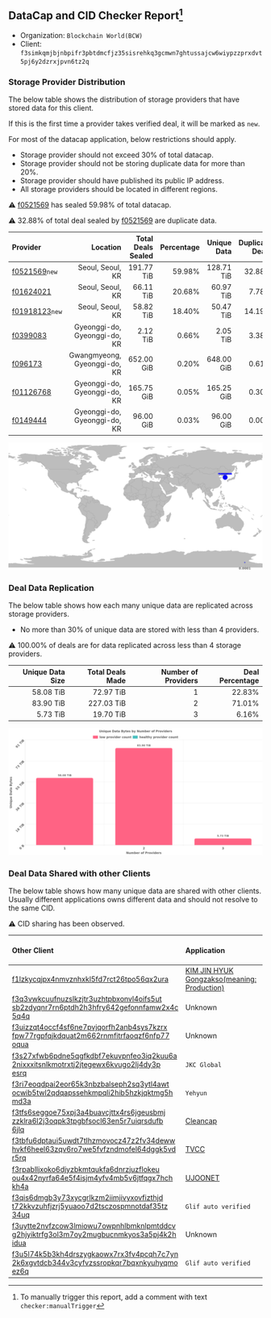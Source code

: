 ## DataCap and CID Checker Report[^1]
 - Organization: `Blockchain World(BCW)`
 - Client: `f3simkqmjbjnbpifr3pbtdmcfjz35sisrehkq3gcmwn7ghtussajcw6wiypzzprxdvt5pj6y2dzrxjpvn6tz2q`
### Storage Provider Distribution
The below table shows the distribution of storage providers that have stored data for this client.

If this is the first time a provider takes verified deal, it will be marked as `new`.

For most of the datacap application, below restrictions should apply.
 - Storage provider should not exceed 30% of total datacap.
 - Storage provider should not be storing duplicate data for more than 20%.
 - Storage provider should have published its public IP address.
 - All storage providers should be located in different regions.

⚠️ [f0521569](https://filfox.info/en/address/f0521569) has sealed 59.98% of total datacap.

⚠️ 32.88% of total deal sealed by [f0521569](https://filfox.info/en/address/f0521569) are duplicate data.

| Provider                                                    |                     Location | Total Deals Sealed | Percentage | Unique Data | Duplicate Deals |
| :---------------------------------------------------------- | ---------------------------: | -----------------: | ---------: | ----------: | --------------: |
| [f0521569](https://filfox.info/en/address/f0521569)`new`    |             Seoul, Seoul, KR |         191.77 TiB |     59.98% |  128.71 TiB |          32.88% |
| [f01624021](https://filfox.info/en/address/f01624021)       |             Seoul, Seoul, KR |          66.11 TiB |     20.68% |   60.97 TiB |           7.78% |
| [f01918123](https://filfox.info/en/address/f01918123)`new`  |             Seoul, Seoul, KR |          58.82 TiB |     18.40% |   50.47 TiB |          14.19% |
| [f0399083](https://filfox.info/en/address/f0399083)         | Gyeonggi-do, Gyeonggi-do, KR |           2.12 TiB |      0.66% |    2.05 TiB |           3.38% |
| [f096173](https://filfox.info/en/address/f096173)           | Gwangmyeong, Gyeonggi-do, KR |         652.00 GiB |      0.20% |  648.00 GiB |           0.61% |
| [f01126768](https://filfox.info/en/address/f01126768)       | Gyeonggi-do, Gyeonggi-do, KR |         165.75 GiB |      0.05% |  165.25 GiB |           0.30% |
| [f0149444](https://filfox.info/en/address/f0149444)         | Gyeonggi-do, Gyeonggi-do, KR |          96.00 GiB |      0.03% |   96.00 GiB |           0.00% |

![Provider Distribution](https://raw.githubusercontent.com/data-preservation-programs/filplus-checker-assets/main/filecoin-project/filecoin-plus-large-datasets/issues/166/1671093468681.png)
### Deal Data Replication
The below table shows how each many unique data are replicated across storage providers.
- No more than 30% of unique data are stored with less than 4 providers.

⚠️ 100.00% of deals are for data replicated across less than 4 storage providers.

| Unique Data Size | Total Deals Made | Number of Providers | Deal Percentage |
| ---------------: | ---------------: | ------------------: | --------------: |
|        58.08 TiB |        72.97 TiB |                   1 |          22.83% |
|        83.90 TiB |       227.03 TiB |                   2 |          71.01% |
|         5.73 TiB |        19.70 TiB |                   3 |           6.16% |

![Replication Distribution](https://raw.githubusercontent.com/data-preservation-programs/filplus-checker-assets/main/filecoin-project/filecoin-plus-large-datasets/issues/166/1671093469407.png)
### Deal Data Shared with other Clients
The below table shows how many unique data are shared with other clients.
Usually different applications owns different data and should not resolve to the same CID.

⚠️ CID sharing has been observed.

| Other Client                                                                                                                                                                                                              | Application                                                                                                                   | Total Deals Affected | Unique CIDs |          Verifier |
| :------------------------------------------------------------------------------------------------------------------------------------------------------------------------------------------------------------------------ | :---------------------------------------------------------------------------------------------------------------------------- | -------------------: | ----------: | ----------------: |
| [f1lzkycqjpx4nmvznhxkl5fd7rct26tpo56qx2ura](https://filfox.info/en/address/f1lzkycqjpx4nmvznhxkl5fd7rct26tpo56qx2ura)                                                                                                     | [KIM JIN HYUK Gongzakso\(meaning: Production\)](https://github.com/filecoin-project/filecoin-plus-large-datasets/issues/1038) |           131.71 TiB |       2,621 |   LDN v3 multisig |
| [f3q3vwkcuufnuzslkzjtr3uzhtpbxonvl4oifs5ut<br/>sb2zdyqnr7rn6ptdh2h3hfry642gefonnfamw2x4c<br/>5q4q](https://filfox.info/en/address/f3q3vwkcuufnuzslkzjtr3uzhtpbxonvl4oifs5utsb2zdyqnr7rn6ptdh2h3hfry642gefonnfamw2x4c5q4q) | Unknown                                                                                                                       |             2.06 TiB |           1 |           Unknown |
| [f3uizzqt4occf4sf6ne7pvjqorfh2anb4sys7kzrx<br/>fpw77rgpfqjkdquat2m662rnmfitrfaoqzf6nfp77<br/>oqua](https://filfox.info/en/address/f3uizzqt4occf4sf6ne7pvjqorfh2anb4sys7kzrxfpw77rgpfqjkdquat2m662rnmfitrfaoqzf6nfp77oqua) | Unknown                                                                                                                       |           448.00 GiB |          14 |           Unknown |
| [f3s27xfwb6pdne5qgfkdbf7ekuvpnfeo3iq2kuu6a<br/>2nixxxitsnlkmotrxtj2jtegewx6kvugo2lj4dy3p<br/>esrq](https://filfox.info/en/address/f3s27xfwb6pdne5qgfkdbf7ekuvpnfeo3iq2kuu6a2nixxxitsnlkmotrxtj2jtegewx6kvugo2lj4dy3pesrq) | `JKC Global`                                                                                                                  |           384.00 GiB |          12 |        Performive |
| [f3ri7eoqdpai2eor65k3nbzbalseph2sq3ytl4awt<br/>ocwib5twl2qdqapssehkmpqli2hib5hzkjqktmg5h<br/>md3a](https://filfox.info/en/address/f3ri7eoqdpai2eor65k3nbzbalseph2sq3ytl4awtocwib5twl2qdqapssehkmpqli2hib5hzkjqktmg5hmd3a) | `Yehyun`                                                                                                                      |           232.00 GiB |           8 |        Steve Song |
| [f3tfs6seggoe75xpj3a4buavcjttx4rs6jgeusbmj<br/>zzklra6l2j3oqpk3tpgbfsocl63en5r7uiqrsdufb<br/>6jlq](https://filfox.info/en/address/f3tfs6seggoe75xpj3a4buavcjttx4rs6jgeusbmjzzklra6l2j3oqpk3tpgbfsocl63en5r7uiqrsdufb6jlq) | [Cleancap](https://github.com/filecoin-project/filecoin-plus-client-onboarding/issues/784)                                    |            96.00 GiB |           1 |             stone |
| [f3tbfu6dptaui5uwdt7tlhzmovocz47z2fv34deww<br/>hvkf6heel63zqv6ro7we5fvfzndmofel64dggk5vd<br/>r5rq](https://filfox.info/en/address/f3tbfu6dptaui5uwdt7tlhzmovocz47z2fv34dewwhvkf6heel63zqv6ro7we5fvfzndmofel64dggk5vdr5rq) | [TVCC](https://github.com/filecoin-project/filecoin-plus-large-datasets/issues/117)                                           |            64.00 GiB |           1 |   LDN v3 multisig |
| [f3rpablljxoko6djyzbkmtqukfa6dnrzjuzflokeu<br/>ou4x42nyrfa64e5f4isjm4yfv4mb5v6jtfqgx7hch<br/>kh4a](https://filfox.info/en/address/f3rpablljxoko6djyzbkmtqukfa6dnrzjuzflokeuou4x42nyrfa64e5f4isjm4yfv4mb5v6jtfqgx7hchkh4a) | [UJOONET](https://github.com/filecoin-project/filecoin-plus-client-onboarding/issues/868)                                     |            64.00 GiB |           2 |      Dr. Ann Shin |
| [f3qis6dmgb3y73xycgrlkzm2iimjivyxovfizthjd<br/>t72kkvzuhfjzrj5yuaoo7d2tsczospmnotdaf35tz<br/>34uq](https://filfox.info/en/address/f3qis6dmgb3y73xycgrlkzm2iimjivyxovfizthjdt72kkvzuhfjzrj5yuaoo7d2tsczospmnotdaf35tz34uq) | `Glif auto verified`                                                                                                          |            32.00 GiB |           1 | Jonathan Schwartz |
| [f3uytte2nvfzcow3lmiowu7owpnhlbmknlpmtddcv<br/>g2hjyiktrfg3ol3m7oy2mugbucnmkyos3a5pj4k2h<br/>idua](https://filfox.info/en/address/f3uytte2nvfzcow3lmiowu7owpnhlbmknlpmtddcvg2hjyiktrfg3ol3m7oy2mugbucnmkyos3a5pj4k2hidua) | Unknown                                                                                                                       |            32.00 GiB |           1 |           Unknown |
| [f3u5l74k5b3kh4drszygkaowx7rx3fv4pcqh7c7yn<br/>2k6xgvtdcb344v3cyfvzssropkqr7bqxnkyuhyqmo<br/>ez6q](https://filfox.info/en/address/f3u5l74k5b3kh4drszygkaowx7rx3fv4pcqh7c7yn2k6xgvtdcb344v3cyfvzssropkqr7bqxnkyuhyqmoez6q) | `Glif auto verified`                                                                                                          |            28.00 GiB |           6 | Jonathan Schwartz |

[^1]: To manually trigger this report, add a comment with text `checker:manualTrigger`
